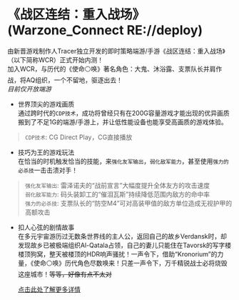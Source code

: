 # 《战区连结：重入战场》(Warzone_Connect RE://deploy)
由新晋游戏制作人Tracer独立开发的即时策略端游/手游《战区连结：重入战场》（以下简称WCR）正式开始内测！  
加入WCR，与历代的《使命⚪唤》著名角色：大鬼、沐浴露、支票队长并肩作战，将AQ组织，一个不留地，驱逐出去！  
*目前仅开放端游*

* 世界顶尖的游戏画质  
  通过跨时代的`CDP技术`，成功将曾经只有在200G容量游戏才能出现的优异画质搬到了不足1G的端游/手游上，并让低性能设备也能享受高画质的游戏体验。
> `CDP技术`: CG Direct Play，CG直接播放
* 技巧为王的游戏玩法  
  在恰当的时机触发恰当的技能，来`强化友军输出`，`弱化敌军能力`，甚至使用`强力的必杀技`一击击溃对手！
  
> `强化友军输出`: 雷泽诺夫的“战前宣言”大幅度提升全体友方的攻击速度  
> `弱化敌军能力`: 码头装卸工的“催泪瓦斯”持续降低范围内敌方的命中率  
> `强力的必杀技`: 支票队长的“防空M4”可对高装甲值的敌方单位造成无视护甲的高额攻击  
* 扣人心弦的剧情故事  
  在多元宇宙游历过无数条世界线的主人公，返回自己的故乡Verdansk时，却发现故乡已被极端组织Al-Qatala占领，自己的妻儿只能住在Tavorsk的写字楼楼顶狗窝，整天被楼顶的HDR响声骚扰！一声令下，借助“Kronorium”的力量，《使命⚪唤》历代角色尽数唤来！只差一声令下，万千精锐战士必将烧毁这座城市！~~等等，好像有点不太对~~

  [点击此处了解更多详情](README_Insider.md)
